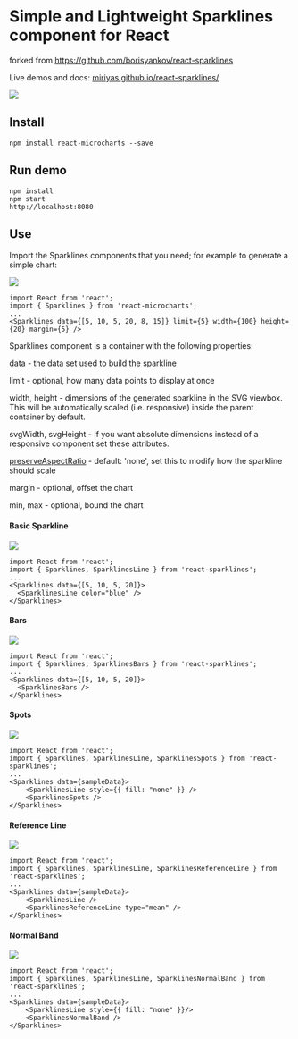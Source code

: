 # Simple and Lightweight Sparklines component for React

forked from https://github.com/borisyankov/react-sparklines

Live demos and docs: [miriyas.github.io/react-sparklines/](https://miriyas.github.io/react-microcharts/)

![](https://miriyas.github.io/react-microcharts/img/dynamic.gif)

## Install

```
npm install react-microcharts --save
```

## Run demo

```
npm install
npm start
http://localhost:8080
```


## Use

Import the Sparklines components that you need; for example to generate a simple chart:

![](https://miriyas.github.io/react-microcharts/img/basic.png)

```
import React from 'react';
import { Sparklines } from 'react-microcharts';
...
<Sparklines data={[5, 10, 5, 20, 8, 15]} limit={5} width={100} height={20} margin={5} />
```

Sparklines component is a container with the following properties:

data - the data set used to build the sparkline

limit - optional, how many data points to display at once

width, height - dimensions of the generated sparkline in the SVG viewbox.  This will be automatically scaled (i.e. responsive) inside the parent container by default.

svgWidth, svgHeight - If you want absolute dimensions instead of a responsive component set these attributes.

[preserveAspectRatio](https://developer.mozilla.org/en-US/docs/Web/SVG/Attribute/preserveAspectRatio) - default: 'none', set this to modify how the sparkline should scale

margin - optional, offset the chart

min, max - optional, bound the chart


#### Basic Sparkline

![](https://miriyas.github.io/react-microcharts/img/customizable.png)

```
import React from 'react';
import { Sparklines, SparklinesLine } from 'react-sparklines';
...
<Sparklines data={[5, 10, 5, 20]}>
  <SparklinesLine color="blue" />
</Sparklines>
```

#### Bars

![](https://miriyas.github.io/react-microcharts/img/bars.png)


```
import React from 'react';
import { Sparklines, SparklinesBars } from 'react-sparklines';
...
<Sparklines data={[5, 10, 5, 20]}>
  <SparklinesBars />
</Sparklines>
```

#### Spots

![](https://miriyas.github.io/react-microcharts/img/spots.png)


```
import React from 'react';
import { Sparklines, SparklinesLine, SparklinesSpots } from 'react-sparklines';
...
<Sparklines data={sampleData}>
    <SparklinesLine style={{ fill: "none" }} />
    <SparklinesSpots />
</Sparklines>
```

#### Reference Line

![](https://miriyas.github.io/react-microcharts/img/referenceline.png)


```
import React from 'react';
import { Sparklines, SparklinesLine, SparklinesReferenceLine } from 'react-sparklines';
...
<Sparklines data={sampleData}>
    <SparklinesLine />
    <SparklinesReferenceLine type="mean" />
</Sparklines>
```

#### Normal Band

![](https://miriyas.github.io/react-microcharts/img/normalband.png)


```
import React from 'react';
import { Sparklines, SparklinesLine, SparklinesNormalBand } from 'react-sparklines';
...
<Sparklines data={sampleData}>
    <SparklinesLine style={{ fill: "none" }}/>
    <SparklinesNormalBand />
</Sparklines>
```
